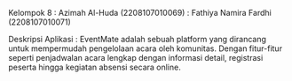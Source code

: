 Kelompok 8 : Azimah Al-Huda (2208107010069)
           : Fathiya Namira Fardhi (2208107010071)

Deskripsi Aplikasi : EventMate adalah sebuah platform yang dirancang untuk mempermudah pengelolaan acara oleh komunitas. Dengan fitur-fitur seperti penjadwalan acara lengkap dengan informasi detail, registrasi peserta hingga kegiatan absensi secara online.
